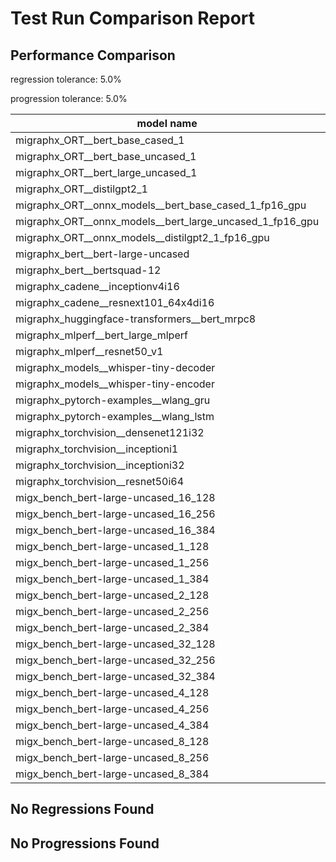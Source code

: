 # Test Run Comparison Report

## Performance Comparison

regression tolerance: 5.0%

progression tolerance: 5.0%

|model name|exit_status|analysis|old_time_ms|new_time_ms|change_ms|percent_change|
|---|---|---|---|---|---|---|
|migraphx_ORT__bert_base_cased_1|PASS|within tol|113.6313|113.0589|-0.5724|-0.5%|
|migraphx_ORT__bert_base_uncased_1|PASS|within tol|114.0491|115.6536|1.6046|1.41%|
|migraphx_ORT__bert_large_uncased_1|PASS|within tol|368.5495|376.6519|8.1024|2.2%|
|migraphx_ORT__distilgpt2_1|PASS|within tol|61.6552|60.369|-1.2862|-2.09%|
|migraphx_ORT__onnx_models__bert_base_cased_1_fp16_gpu|Numerics|within tol|72.703|72.3871|-0.3158|-0.43%|
|migraphx_ORT__onnx_models__bert_large_uncased_1_fp16_gpu|Numerics|within tol|276.8298|273.9541|-2.8757|-1.04%|
|migraphx_ORT__onnx_models__distilgpt2_1_fp16_gpu|Numerics|within tol|37.9825|38.8135|0.831|2.19%|
|migraphx_bert__bert-large-uncased|PASS|within tol|20.1377|20.0744|-0.0633|-0.31%|
|migraphx_bert__bertsquad-12|PASS|progression|19.8095|17.7149|-2.0947|-10.57%|
|migraphx_cadene__inceptionv4i16|PASS|within tol|152.2477|152.7746|0.5269|0.35%|
|migraphx_cadene__resnext101_64x4di16|PASS|within tol|215.0353|215.0951|0.0598|0.03%|
|migraphx_huggingface-transformers__bert_mrpc8|PASS|within tol|7.6167|7.5558|-0.0609|-0.8%|
|migraphx_mlperf__bert_large_mlperf|Numerics|within tol|46.1053|47.1162|1.0109|2.19%|
|migraphx_mlperf__resnet50_v1|PASS|within tol|6.5718|6.4526|-0.1192|-1.81%|
|migraphx_models__whisper-tiny-decoder|PASS|progression|32.3197|30.3169|-2.0027|-6.2%|
|migraphx_models__whisper-tiny-encoder|Numerics|within tol|53.8888|53.4109|-0.4779|-0.89%|
|migraphx_pytorch-examples__wlang_gru|PASS|progression|25.9512|20.8011|-5.15|-19.85%|
|migraphx_pytorch-examples__wlang_lstm|PASS|within tol|14.4958|14.4153|-0.0805|-0.56%|
|migraphx_torchvision__densenet121i32|PASS|within tol|71.6157|71.8979|0.2822|0.39%|
|migraphx_torchvision__inceptioni1|PASS|within tol|16.1243|15.9794|-0.1449|-0.9%|
|migraphx_torchvision__inceptioni32|PASS|within tol|142.6374|143.2971|0.6597|0.46%|
|migraphx_torchvision__resnet50i64|PASS|within tol|190.1107|189.2231|-0.8876|-0.47%|
|migx_bench_bert-large-uncased_16_128|PASS|within tol|33.835|33.5015|-0.3336|-0.99%|
|migx_bench_bert-large-uncased_16_256|PASS|within tol|57.9468|58.0559|0.1091|0.19%|
|migx_bench_bert-large-uncased_16_384|Numerics|within tol|74.954|73.3995|-1.5545|-2.07%|
|migx_bench_bert-large-uncased_1_128|PASS|within tol|13.5308|13.5126|-0.0182|-0.13%|
|migx_bench_bert-large-uncased_1_256|PASS|within tol|13.7655|13.8364|0.0709|0.51%|
|migx_bench_bert-large-uncased_1_384|PASS|within tol|20.0926|19.9968|-0.0958|-0.48%|
|migx_bench_bert-large-uncased_2_128|PASS|within tol|13.4974|13.3347|-0.1627|-1.21%|
|migx_bench_bert-large-uncased_2_256|PASS|within tol|13.9433|14.0465|0.1032|0.74%|
|migx_bench_bert-large-uncased_2_384|PASS|within tol|21.7156|21.7594|0.0438|0.2%|
|migx_bench_bert-large-uncased_32_128|PASS|within tol|69.6991|69.265|-0.434|-0.62%|
|migx_bench_bert-large-uncased_32_256|PASS|within tol|106.5649|104.8016|-1.7634|-1.65%|
|migx_bench_bert-large-uncased_32_384|Numerics|within tol|147.6299|145.1371|-2.4928|-1.69%|
|migx_bench_bert-large-uncased_4_128|PASS|within tol|14.9652|15.1049|0.1396|0.93%|
|migx_bench_bert-large-uncased_4_256|PASS|within tol|17.3129|17.4898|0.1769|1.02%|
|migx_bench_bert-large-uncased_4_384|PASS|within tol|26.6918|26.8141|0.1223|0.46%|
|migx_bench_bert-large-uncased_8_128|PASS|within tol|20.2054|20.0583|-0.1471|-0.73%|
|migx_bench_bert-large-uncased_8_256|PASS|within tol|28.2772|27.9322|-0.345|-1.22%|
|migx_bench_bert-large-uncased_8_384|PASS|within tol|41.6111|41.6116|0.0004|0.0%|

## No Regressions Found

## No Progressions Found

